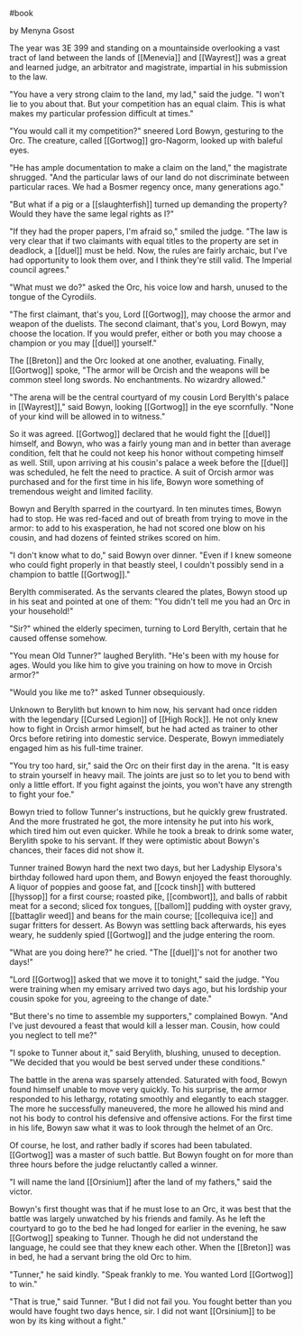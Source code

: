 #book 

by Menyna Gsost

The year was 3E 399 and standing on a mountainside overlooking a vast tract of land between the lands of [[Menevia]] and [[Wayrest]] was a great and learned judge, an arbitrator and magistrate, impartial in his submission to the law.

"You have a very strong claim to the land, my lad," said the judge. "I won't lie to you about that. But your competition has an equal claim. This is what makes my particular profession difficult at times."

"You would call it my competition?" sneered Lord Bowyn, gesturing to the Orc. The creature, called [[Gortwog]] gro-Nagorm, looked up with baleful eyes.

"He has ample documentation to make a claim on the land," the magistrate shrugged. "And the particular laws of our land do not discriminate between particular races. We had a Bosmer regency once, many generations ago."

"But what if a pig or a [[slaughterfish]] turned up demanding the property? Would they have the same legal rights as I?"

"If they had the proper papers, I'm afraid so," smiled the judge. "The law is very clear that if two claimants with equal titles to the property are set in deadlock, a [[duel]] must be held. Now, the rules are fairly archaic, but I've had opportunity to look them over, and I think they're still valid. The Imperial council agrees."

"What must we do?" asked the Orc, his voice low and harsh, unused to the tongue of the Cyrodiils.

"The first claimant, that's you, Lord [[Gortwog]], may choose the armor and weapon of the duelists. The second claimant, that's you, Lord Bowyn, may choose the location. If you would prefer, either or both you may choose a champion or you may [[duel]] yourself."

The [[Breton]] and the Orc looked at one another, evaluating. Finally, [[Gortwog]] spoke, "The armor will be Orcish and the weapons will be common steel long swords. No enchantments. No wizardry allowed."

"The arena will be the central courtyard of my cousin Lord Berylth's palace in [[Wayrest]]," said Bowyn, looking [[Gortwog]] in the eye scornfully. "None of your kind will be allowed in to witness."

So it was agreed. [[Gortwog]] declared that he would fight the [[duel]] himself, and Bowyn, who was a fairly young man and in better than average condition, felt that he could not keep his honor without competing himself as well. Still, upon arriving at his cousin's palace a week before the [[duel]] was scheduled, he felt the need to practice. A suit of Orcish armor was purchased and for the first time in his life, Bowyn wore something of tremendous weight and limited facility.

Bowyn and Berylth sparred in the courtyard. In ten minutes times, Bowyn had to stop. He was red-faced and out of breath from trying to move in the armor: to add to his exasperation, he had not scored one blow on his cousin, and had dozens of feinted strikes scored on him.

"I don't know what to do," said Bowyn over dinner. "Even if I knew someone who could fight properly in that beastly steel, I couldn't possibly send in a champion to battle [[Gortwog]]."

Berylth commiserated. As the servants cleared the plates, Bowyn stood up in his seat and pointed at one of them: "You didn't tell me you had an Orc in your household!"

"Sir?" whined the elderly specimen, turning to Lord Berylth, certain that he caused offense somehow.

"You mean Old Tunner?" laughed Berylith. "He's been with my house for ages. Would you like him to give you training on how to move in Orcish armor?"

"Would you like me to?" asked Tunner obsequiously.

Unknown to Berylith but known to him now, his servant had once ridden with the legendary [[Cursed Legion]] of [[High Rock]]. He not only knew how to fight in Orcish armor himself, but he had acted as trainer to other Orcs before retiring into domestic service. Desperate, Bowyn immediately engaged him as his full-time trainer.

"You try too hard, sir," said the Orc on their first day in the arena. "It is easy to strain yourself in heavy mail. The joints are just so to let you to bend with only a little effort. If you fight against the joints, you won't have any strength to fight your foe."

Bowyn tried to follow Tunner's instructions, but he quickly grew frustrated. And the more frustrated he got, the more intensity he put into his work, which tired him out even quicker. While he took a break to drink some water, Berylith spoke to his servant. If they were optimistic about Bowyn's chances, their faces did not show it.

Tunner trained Bowyn hard the next two days, but her Ladyship Elysora's birthday followed hard upon them, and Bowyn enjoyed the feast thoroughly. A liquor of poppies and goose fat, and [[cock tinsh]] with buttered [[hyssop]] for a first course; roasted pike, [[combwort]], and balls of rabbit meat for a second; sliced fox tongues, [[ballom]] pudding with oyster gravy, [[battaglir weed]] and beans for the main course; [[collequiva ice]] and sugar fritters for dessert. As Bowyn was settling back afterwards, his eyes weary, he suddenly spied [[Gortwog]] and the judge entering the room.

"What are you doing here?" he cried. "The [[duel]]'s not for another two days!"

"Lord [[Gortwog]] asked that we move it to tonight," said the judge. "You were training when my emisary arrived two days ago, but his lordship your cousin spoke for you, agreeing to the change of date."

"But there's no time to assemble my supporters," complained Bowyn. "And I've just devoured a feast that would kill a lesser man. Cousin, how could you neglect to tell me?"

"I spoke to Tunner about it," said Berylith, blushing, unused to deception. "We decided that you would be best served under these conditions."

The battle in the arena was sparsely attended. Saturated with food, Bowyn found himself unable to move very quickly. To his surprise, the armor responded to his lethargy, rotating smoothly and elegantly to each stagger. The more he successfully maneuvered, the more he allowed his mind and not his body to control his defensive and offensive actions. For the first time in his life, Bowyn saw what it was to look through the helmet of an Orc.

Of course, he lost, and rather badly if scores had been tabulated. [[Gortwog]] was a master of such battle. But Bowyn fought on for more than three hours before the judge reluctantly called a winner.

"I will name the land [[Orsinium]] after the land of my fathers," said the victor.

Bowyn's first thought was that if he must lose to an Orc, it was best that the battle was largely unwatched by his friends and family. As he left the courtyard to go to the bed he had longed for earlier in the evening, he saw [[Gortwog]] speaking to Tunner. Though he did not understand the language, he could see that they knew each other. When the [[Breton]] was in bed, he had a servant bring the old Orc to him.

"Tunner," he said kindly. "Speak frankly to me. You wanted Lord [[Gortwog]] to win."

"That is true," said Tunner. "But I did not fail you. You fought better than you would have fought two days hence, sir. I did not want [[Orsinium]] to be won by its king without a fight."